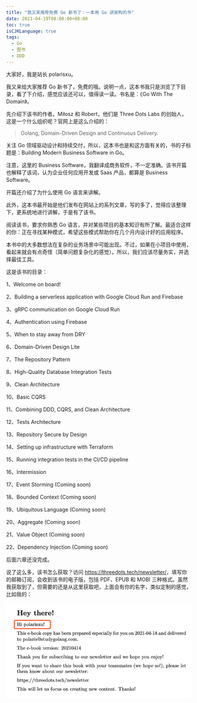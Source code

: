 ```yaml
---
title: "我又来推荐免费 Go 新书了：一本用 Go 讲架构的书"
date: 2021-04-19T08:00:00+08:00
toc: true
isCJKLanguage: true
tags:
  - Go
  - 图书
  - DDD
---
```


大家好，我是站长 polarisxu。

我又来给大家推荐 Go 新书了，免费的哦。说明一点，这本书我只是浏览了下目录，看了下介绍，感觉应该还可以，值得读一读。书名是：《Go With The Domain》。

先介绍下该书的作者。Miłosz 和 Robert，他们是 Three Dots Labs 的创始人，这是一个什么组织呢？官网上是这么介绍的：

> Golang, Domain-Driven Design and Continuous Delivery.

关注 Go 领域驱动设计和持续交付，所以，这本书也是和这方面有关的，书的子标题是：Building Modern Business Software in Go。

注意，这里的 Business Software，我翻译成商务软件，不一定准确。该书开篇也解释了该词，认为企业任何应用开发或 Saas 产品，都算是 Business Software。

开篇还介绍了为什么使用 Go 语言来讲解。

此外，这本书最开始是他们发布在网站上的系列文章，写的多了，觉得应该整理下，更系统地进行讲解，于是有了该书。

阅读该书，要求你熟悉 Go 语言，并对某些项目的基本知识有所了解。最适合这样的你：正在寻找某种模式，希望这些模式帮助你在几个月内设计好的应用程序。

本书中的大多数想法在复杂的业务场景中可能出现。不过，如果在小项目中使用，看起来就会有点奇怪（简单问题复杂化的感觉）。所以，我们应该尽量务实，并选择最佳工具。

这是该书的目录：

1、Welcome on board!

2、Building a serverless application with Google Cloud Run and Firebase

3、gRPC communication on Google Cloud Run

4、Authentication using Firebase

5、When to stay away from DRY

6、Domain-Driven Design Lite

7、The Repository Pattern

8、High-Quality Database Integration Tests

9、Clean Architecture

10、Basic CQRS

11、Combining DDD, CQRS, and Clean Architecture

12、Tests Architecture

13、Repository Secure by Design

14、Setting up infrastructure with Terraform

15、Running integration tests in the CI/CD pipeline

16、Intermission

17、Event Storming (Coming soon)

18、Bounded Context (Coming soon)

19、Ubiquitous Language (Coming soon)

20、Aggregate (Coming soon)

21、Value Object (Coming soon) 

22、Dependency Injection (Coming soon)

后面六章还没完成。

说了这么多，该书怎么获取？访问 <https://threedots.tech/newsletter/>，填写你的邮箱订阅，会收到该书的电子版，包括 PDF、EPUB 和 MOBI 三种格式。虽然我获取到了，但需要的还是从这里获取吧，上面会有你的名字，类似定制的感觉，比如我的：

![](imgs/go-with-the-domain.png)

